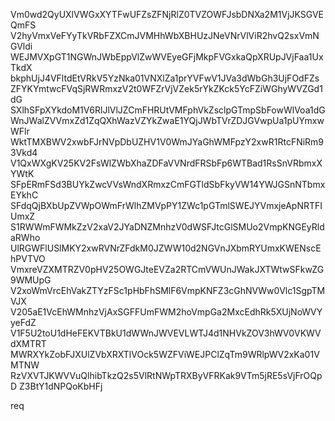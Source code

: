 Vm0wd2QyUXlVWGxXYTFwUFZsZFNjRlZ0TVZOWFJsbDNXa2M1VjJKSGVEQmFS
V2hyVmxVeFYyTkVRbFZXCmJVMHhWbXBHUzJNeVNrVlViR2hvQ2sxVmNGVldi
WEJMVXpGT1NGWnJWbEppVlZwWVEyeGFjMkpFVGxkaQpXRUpJVjFaa1UxTkdX
bkphUjJ4VFltdEtVRkV5YzNka01VNXlZa1prYVFwV1JVa3dWbGh3UjFOdFZs
ZFYKYmtwcFVqSjRWRmxzV2t0WFZrVjVZek5rYkZKck5YcFZiWGhyWVZGd1dG
SXlhSFpXYkdoM1V6RlJlVlJZCmFHRUtVMFphVkZsclpGTmpSbFowWlVoa1dG
WnJWalZVVmxZd1ZqQXhWazVZYkZwaE1YQjJWbTVrZDJGVwpUa1pUYmxwWFlr
WktTMXBWV2xwbFJrNVpDbUZHV1V0WmJYaGhWMFpzY2xwR1RtcFNiRm93Vkd4
V1QxWXgKV25KV2FsWlZWbXhaZDFaVVNrdFRSbFp6WTBad1RsSnVRbmxXYWtK
SFpERmFSd3BUYkZwcVVsWndXRmxzCmFGTldSbFkyVW14YWJGSnNTbmxEYkhC
SFdqQjBXbUpZVWpOWmFrWlhZMVpPY1ZWc1pGTmlSWEJYVmxjeApNRTFIUmxZ
S1RWWmFWMkZzV2xaV2JYaDNZMnhzV0dWSFJtcGlSMUo2VmpKNGEyRldaRWho
UlRGWFlUSlMKY2xwRVNrZFdkM0JZWW10d2NGVnJXbmRYUmxKWENscEhPVTVO
VmxreVZXMTRZV0pHV25OWGJteEVZa2RTCmVWUnJWakJXTWtwSFkwZG9WMUpG
V2xoWmVrcEhVakZTYzFSc1pHbFhSMlF6VmpKNFZ3cGhNVWw0Vlc1SgpTMVJX
V205aE1VcEhWMnhzVjAxSGFFUmFWM2hoVmpGa2MxcEdhRk5XUjNoWVYyeFdZ
V1F5U2toU1dHeFEKVTBkU1dWWnJWVEVLWTJ4d1NHVkZOV3hWV0VKWVdXMTRT
MWRXYkZobFJXUlZVbXRXTlVOck5WZFViWEJPClZqTm9WRlpWV2xKa01VMTNW
RzVXVTJKWVVuQlhibTkzQ2s5VlRtNWpTRXByVFRKak9VTm5jRE5sVjFrOQpD
Z3BtY1dNPQoKbHFj

req